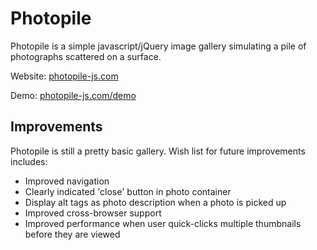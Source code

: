 Photopile
=========
Photopile is a simple javascript/jQuery image gallery simulating a pile of photographs scattered on a surface.

Website: [photopile-js.com](http://photopile-js.com)

Demo: [photopile-js.com/demo](http://photopile-js.com/demo)

Improvements
------------
Photopile is still a pretty basic gallery. Wish list for future improvements includes:

* Improved navigation
 * Clearly indicated 'close' button in photo container
* Display alt tags as photo description when a photo is picked up
* Improved cross-browser support
* Improved performance when user quick-clicks multiple thumbnails before they are viewed
